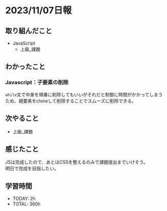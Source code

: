 # 2023/11/07日報
## 取り組んだこと
- JavaScript
  - 上級_課題

## わかったこと
### Javascript：子要素の削除
`while`文で中身を順番に削除してもいいがそれだと制御に時間がかかってしまうため、親要素をcloneして削除することでスムーズに削除できる。  
 
## 次やること
- 上級_課題

## 感じたこと
JSは完成したので、あとはCSSを整えるのみで課題提出までいけそう。  
明日で完成を目指したい。  

## 学習時間
- TODAY: 2h
- TOTAL: 360h
